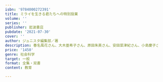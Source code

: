 ```yaml
---
isbn: '9784000272391'
title: ミライを生きる君たちへの特別授業
volume: ''
series: ''
publisher: 岩波書店
pubdate: '2021-07-30'
cover: ''
author: ジュニスタ編集部／著
description: 春名風花さん、大木亜希子さん、原田朱美さん、安田菜津紀さん、小島慶子さんによる10代のための特別授業です。
price: '1450'
genre: 社会科学
target: 一般
format: 全集・双書
content: 教育

---
```

